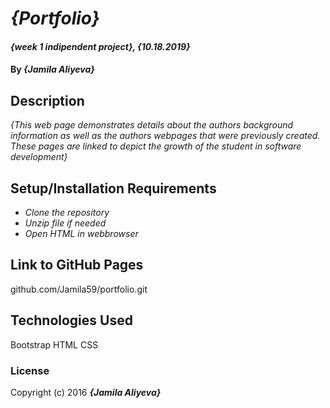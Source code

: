 # _{Portfolio}_

#### _{week 1 indipendent project}, {10.18.2019}_

#### By _**{Jamila Aliyeva}**_

## Description

_{This web page demonstrates details about the authors background information as well as the authors webpages that were previously created. These pages are linked to depict the growth of the student in software development}_

## Setup/Installation Requirements

* _Clone the repository_
* _Unzip file if needed_
* _Open HTML in webbrowser_

## Link to GitHub Pages ##

github.com/Jamila59/portfolio.git

## Technologies Used

Bootstrap
HTML
CSS

### License

Copyright (c) 2016 **_{Jamila Aliyeva}_**
